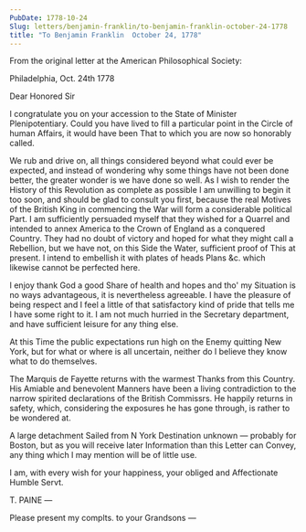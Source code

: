 ```yaml
---
PubDate: 1778-10-24
Slug: letters/benjamin-franklin/to-benjamin-franklin-october-24-1778
title: "To Benjamin Franklin  October 24, 1778"
---
```


   From the original letter at the American Philosophical Society:

   Philadelphia, Oct. 24th 1778

   Dear Honored Sir

   I congratulate you on your accession to the State of Minister
   Plenipotentiary. Could you have lived to fill a particular point in the
   Circle of human Affairs, it would have been That to which you are now so
   honorably called.

   We rub and drive on, all things considered beyond what could ever be
   expected, and instead of wondering why some things have not been done
   better, the greater wonder is we have done so well. As I wish to render
   the History of this Revolution as complete as possible I am unwilling to
   begin it too soon, and should be glad to consult you first, because the
   real Motives of the British King in commencing the War will form a
   considerable political Part. I am sufficiently persuaded myself that they
   wished for a Quarrel and intended to annex America to the Crown of England
   as a conquered Country. They had no doubt of victory and hoped for what
   they might call a Rebellion, but we have not, on this Side the Water,
   sufficient proof of This at present. I intend to embellish it with plates
   of heads Plans &c. which likewise cannot be perfected here.

   I enjoy thank God a good Share of health and hopes and tho' my Situation
   is no ways advantageous, it is nevertheless agreeable. I have the pleasure
   of being respect and I feel a little of that satisfactory kind of
   pride that tells me I have some right to it. I am not much hurried in the
   Secretary department, and have sufficient leisure for any thing else.

   At this Time the public expectations run high on the Enemy quitting New
   York, but for what or where is all uncertain, neither do I believe they
   know what to do themselves.

   The Marquis de Fayette returns with the warmest Thanks from this Country.
   His Amiable and benevolent Manners have been a living contradiction to the
   narrow spirited declarations of the British Commissrs. He happily
   returns in safety, which, considering the exposures he has gone through,
   is rather to be wondered at.

   A large detachment Sailed from N York Destination unknown &mdash; probably
   for Boston, but as you will receive later Information than this Letter can
   Convey, any thing which I may mention will be of little use.

   I am, with every wish for your happiness, your obliged and Affectionate
   Humble Servt.

   T. PAINE &mdash;

   Please present my complts. to your Grandsons &mdash; 


